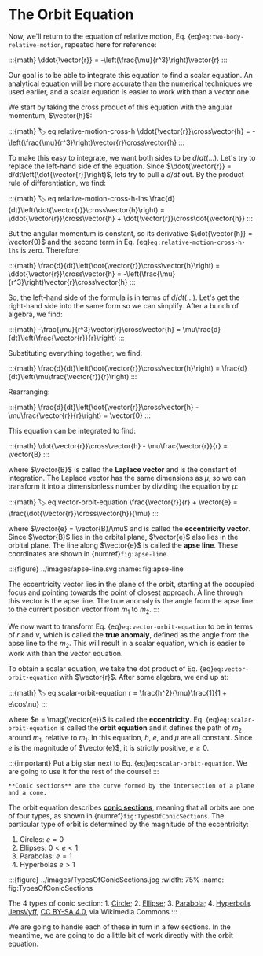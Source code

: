 # The Orbit Equation

Now, we'll return to the equation of relative motion, Eq. {eq}`eq:two-body-relative-motion`, repeated here for reference:

:::{math}
\ddot{\vector{r}} = -\left(\frac{\mu}{r^3}\right)\vector{r}
:::

Our goal is to be able to integrate this equation to find a scalar equation. An analytical equation will be more accurate than the numerical techniques we used earlier, and a scalar equation is easier to work with than a vector one.

We start by taking the cross product of this equation with the angular momentum, $\vector{h}$:

:::{math}
:label: eq:relative-motion-cross-h
\ddot{\vector{r}}\cross\vector{h} = -\left(\frac{\mu}{r^3}\right)\vector{r}\cross\vector{h}
:::

To make this easy to integrate, we want both sides to be $d/dt(\ldots)$. Let's try to replace the left-hand side of the equation. Since $\ddot{\vector{r}} = d/dt\left(\dot{\vector{r}}\right)$, lets try to pull a $d/dt$ out. By the product rule of differentiation, we find:

:::{math}
:label: eq:relative-motion-cross-h-lhs
\frac{d}{dt}\left(\dot{\vector{r}}\cross\vector{h}\right) = \ddot{\vector{r}}\cross\vector{h} + \dot{\vector{r}}\cross\dot{\vector{h}}
:::

But the angular momentum is constant, so its derivative $\dot{\vector{h}} = \vector{0}$ and the second term in Eq. {eq}`eq:relative-motion-cross-h-lhs` is zero. Therefore:

:::{math}
\frac{d}{dt}\left(\dot{\vector{r}}\cross\vector{h}\right) = \ddot{\vector{r}}\cross\vector{h} = -\left(\frac{\mu}{r^3}\right)\vector{r}\cross\vector{h}
:::

So, the left-hand side of the formula is in terms of $d/dt(\ldots)$. Let's get the right-hand side into the same form so we can simplify. After a bunch of algebra, we find:

:::{math}
-\frac{\mu}{r^3}\vector{r}\cross\vector{h} = \mu\frac{d}{dt}\left(\frac{\vector{r}}{r}\right)
:::

Substituting everything together, we find:

:::{math}
\frac{d}{dt}\left(\dot{\vector{r}}\cross\vector{h}\right) = \frac{d}{dt}\left(\mu\frac{\vector{r}}{r}\right)
:::

Rearranging:

:::{math}
\frac{d}{dt}\left(\dot{\vector{r}}\cross\vector{h} - \mu\frac{\vector{r}}{r}\right) = \vector{0}
:::

This equation can be integrated to find:

:::{math}
\dot{\vector{r}}\cross\vector{h} - \mu\frac{\vector{r}}{r} = \vector{B}
:::

where $\vector{B}$ is called the **Laplace vector** and is the constant of integration. The Laplace vector has the same dimensions as $\mu$, so we can transform it into a dimensionless number by dividing the equation by $\mu$:

:::{math}
:label: eq:vector-orbit-equation
\frac{\vector{r}}{r} + \vector{e} = \frac{\dot{\vector{r}}\cross\vector{h}}{\mu}
:::

where $\vector{e} = \vector{B}/\mu$ and is called the **eccentricity vector**. Since $\vector{B}$ lies in the orbital plane, $\vector{e}$ also lies in the orbital plane. The line along $\vector{e}$ is called the **apse line**. These coordinates are shown in {numref}`fig:apse-line`.

:::{figure} ../images/apse-line.svg
:name: fig:apse-line

The eccentricity vector lies in the plane of the orbit, starting at the occupied focus and pointing towards the point of closest approach. A line through this vector is the apse line. The true anomaly is the angle from the apse line to the current position vector from $m_1$ to $m_2$.
:::

We now want to transform Eq. {eq}`eq:vector-orbit-equation` to be in terms of $r$ and $\nu$, which is called the **true anomaly**, defined as the angle from the apse line to the $m_2$. This will result in a scalar equation, which is easier to work with than the vector equation.

To obtain a scalar equation, we take the dot product of Eq. {eq}`eq:vector-orbit-equation` with $\vector{r}$. After some algebra, we end up at:

:::{math}
:label: eq:scalar-orbit-equation
r = \frac{h^2}{\mu}\frac{1}{1 + e\cos\nu}
:::

where $e = \mag{\vector{e}}$ is called the **eccentricity**. Eq. {eq}`eq:scalar-orbit-equation` is called the **orbit equation** and it defines the path of $m_2$ around $m_1$, relative to $m_1$. In this equation, $h$, $e$, and $\mu$ are all constant. Since $e$ is the magnitude of $\vector{e}$, it is strictly positive, $e \geq 0$.

:::{important}
Put a big star next to Eq. {eq}`eq:scalar-orbit-equation`. We are going to use it for the rest of the course!
:::

```{margin}
**Conic sections** are the curve formed by the intersection of a plane and a cone.
```

The orbit equation describes [**conic sections**](https://en.wikipedia.org/wiki/Conic_section), meaning that all orbits are one of four types, as shown in {numref}`fig:TypesOfConicSections`. The particular type of orbit is determined by the magnitude of the eccentricity:

1. Circles: $e = 0$
2. Ellipses: $0 < e < 1$
3. Parabolas: $e = 1$
4. Hyperbolas $e > 1$

:::{figure} ../images/TypesOfConicSections.jpg
:width: 75%
:name: fig:TypesOfConicSections

The 4 types of conic section: 1. [Circle](https://en.wikipedia.org/wiki/Circle); 2. [Ellipse](https://en.wikipedia.org/wiki/Ellipse); 3. [Parabola](https://en.wikipedia.org/wiki/Parabola); 4. [Hyperbola](https://en.wikipedia.org/wiki/Hyperbola). [JensVyff](https://commons.wikimedia.org/wiki/File:TypesOfConicSections.jpg), [CC BY-SA 4.0](https://creativecommons.org/licenses/by-sa/4.0), via Wikimedia Commons
:::

We are going to handle each of these in turn in a few sections. In the meantime, we are going to do a little bit of work directly with the orbit equation.
